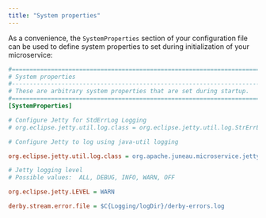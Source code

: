 ```yaml
---
title: "System properties"
---
```


As a convenience, the `SystemProperties` section of your configuration file can be used to define system properties to
set during initialization of your microservice:

```ini
#=======================================================================================================================
# System properties
#-----------------------------------------------------------------------------------------------------------------------
# These are arbitrary system properties that are set during startup.
#=======================================================================================================================
[SystemProperties]

# Configure Jetty for StdErrLog Logging
# org.eclipse.jetty.util.log.class = org.eclipse.jetty.util.log.StrErrLog

# Configure Jetty to log using java-util logging

org.eclipse.jetty.util.log.class = org.apache.juneau.microservice.jetty.JettyLogger

# Jetty logging level
# Possible values:  ALL, DEBUG, INFO, WARN, OFF

org.eclipse.jetty.LEVEL = WARN

derby.stream.error.file = $C{Logging/logDir}/derby-errors.log
```
